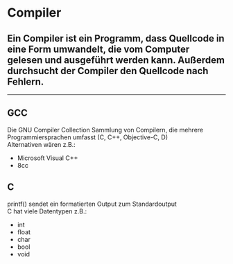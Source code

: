 # Compiler

Ein Compiler ist ein Programm, dass Quellcode in eine Form umwandelt, die vom Computer gelesen und ausgeführt werden kann. Außerdem durchsucht der Compiler den Quellcode nach Fehlern.
-
---
## GCC

Die GNU Compiler Collection Sammlung von Compilern, die mehrere Programmiersprachen umfasst (C, C++, Objective-C, D)<br>
Alternativen wären z.B.:
- Microsoft Visual C++
- 8cc

## C

printf() sendet ein formatierten Output zum Standardoutput<br>
C hat viele Datentypen z.B.:
- int
- float
- char
- bool
- void